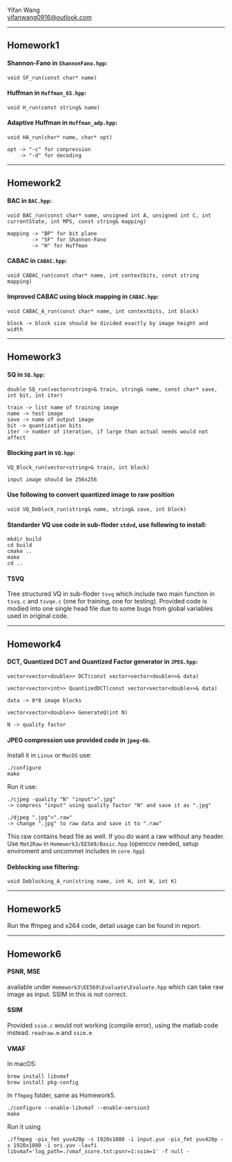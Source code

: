 Yifan Wang  
yifanwang0916@outlook.com
    
**** 
 
## Homework1
#### Shannon-Fano in `ShannonFano.hpp`:

    void SF_run(const char* name)
#### Huffman in `Huffman_GS.hpp`:

    void H_run(const string& name)
#### Adaptive Huffman in `Huffman_adp.hpp`:  

    void HA_run(char* name, char* opt)

    opt -> "-c" for conpression
        -> "-d" for decoding
    
**** 

## Homework2
#### BAC in `BAC.hpp`:

    void BAC_run(const char* name, unsigned int A, unsigned int C, int currentState, int MPS, const string& mapping)

    mapping -> "BP" for bit plane
            -> "SF" for Shannon-Fano
            -> "H" for Huffman

#### CABAC in `CABAC.hpp`:

    void CABAC_run(const char* name, int contextbits, const string mapping)

#### Improved CABAC using block mapping in  `CABAC.hpp`:

    void CABAC_A_run(const char* name, int contextbits, int block)

    block -> block size should be divided exactly by image height and width
    
**** 

## Homework3
#### SQ in `SQ.hpp`:

    double SQ_run(vector<string>& train, string& name, const char* save, int bit, int iter)

    train -> list name of training image
    name -> test image
    save -> name of output image
    bit -> quantization bits
    iter -> number of iteration, if large than actual needs would not affect

#### Blocking part in `VQ.hpp`:

    VQ_Block_run(vector<string>& train, int block)

    input image should be 256x256
    
#### Use following to convert quantized image to raw position
    
    void VQ_Deblock_run(string& name, string& save, int block)

#### Standarder VQ use code in sub-floder `stdvd`, use following to install:

    mkdir build
    cd build
    cmake ..
    make
    cd ..

#### TSVQ
Tree structured VQ in sub-floder `tsvq` which include two main function in `tsvq.c` and `tsvqe.c` (one for training, one for testing). Provided code is modied into one single head file due to some bugs from global variables used in original code.
    
**** 

## Homework4
#### DCT, Quantized DCT and Quantized Factor generator in `JPEG.hpp`:

    vector<vector<double>> DCT(const vector<vector<double>>& data)

    vector<vector<int>> QuantizedDCT(const vector<vector<double>>& data)

    data -> 8*8 image blocks

    vector<vector<double>> GenerateQ(int N)

    N -> quality factor

#### JPEG compression use provided code in `jpeg-6b`.  
Install it in `Linux` or `MacOS` use:

    ./configure
    make

Run it use:

    ./cjpeg -quality "N" "input">".jpg"
    -> compress "input" using quality factor "N" and save it as ".jpg"

    ./djpeg ".jpg">".raw"
    -> change ".jpg" to raw data and save it to ".raw"
This raw contains head file as well. If you do want a raw without any header. Use `Mat2Raw` in `Homework3/EE569/Basic.hpp` (openccv needed, setup enviroment and uncommet includes in `core.hpp`)

#### Deblocking use filtering:

    void Deblocking_A_run(string name, int H, int W, int K)

**** 

## Homework5
Run the ffmpeg and x264 code, detail usage can be found in report.
    
**** 

## Homework6
#### PSNR, MSE  
available under `Homework3\EE569\Evaluate\Evaluate.hpp` which can take raw image as input. SSIM in this is not correct.

#### SSIM  
Provided `ssim.c` would not working (compile error), using the matlab code instead. `readraw.m` and `ssim.m`

#### VMAF  
In macOS:
```
brew install libvmaf
brew install pkg-config
```
In `ffmpeg` folder, same as Homework5.
```
./configure --enable-libvmaf --enable-version3
make
```
Run it using 
```
./ffmpeg -pix_fmt yuv420p -s 1920x1080 -i input.yuv -pix_fmt yuv420p -s 1920x1080 -i ori.yuv -lavfi libvmaf='log_path=./vmaf_score.txt:psnr=1:ssim=1' -f null -
```
